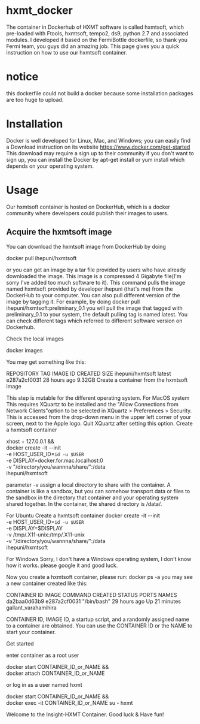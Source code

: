 # hxmt_docker

The container in Dockerhub of HXMT software is called hxmtsoft, which pre-loaded with Ftools, hxmtsoft, tempo2, ds9, python 2.7 and associated modules. I developed it based on the FermiBottle dockerfile, so thank you Fermi team, you guys did an amazing job.
This page gives you a quick instruction on how to use our hxmtsoft container.

# notice

this dockerfile could not build a docker because some installation packages are too huge to upload.

# Installation

Docker is well developed for Linux, Mac, and Windows; you can easily find a Download instruction on its website https://www.docker.com/get-started
This download may require a sign up to their community if you don't want to sign up, you can install the Docker by apt-get install or yum install which depends on your operating system.

# Usage

Our hxmtsoft container is hosted on DockerHub, which is a docker community where developers could publish their images to users.

## Acquire the hxmtsoft image

You can download the hxmtsoft image from DockerHub by doing

docker pull ihepuni/hxmtsoft

or you can get an image by a tar file provided by users who have already downloaded the image. This image is a compressed 4 Gigabyte file(I'm sorry I've added too much software to it). 
This command pulls the image named hxmtsoft provided by developer ihepuni (that's me) from the DockerHub to your computer. You can also pull different version of the image by tagging it. For example, by doing 
docker pull ihepuni/hxmtsoft:preliminary_0.1 
you will pull the image that tagged with preliminary_0.1 to your system, the default pulling tag is named latest. You can check different tags which referred to different software version on Dockerhub.

Check the local images

docker images

You may get something like this:

REPOSITORY          TAG                 IMAGE ID            CREATED             SIZE
ihepuni/hxmtsoft    latest              e287a2cf0031        28 hours ago        9.32GB
Create a container from the hxmtsoft image

This step is mutable for the different operating system.
For MacOS system
This requires XQuartz to be installed and the "Allow Connections from Network Clients"option to be selected in XQuartz > Preferences > Security. This is accessed from the drop-down menu in the upper left corner of your screen, next to the Apple logo.
Quit XQuartz after setting this option.
Create a hxmtsoft container 

xhost + 127.0.0.1 && \
docker create -it --init \
-e HOST_USER_ID=`id -u $USER` \
-e DISPLAY=docker.for.mac.localhost:0 \
-v "/directory/you/wannna/share/":/data \
ihepuni/hxmtsoft

parameter -v assign a local directory to share with the container. A container is like a sandbox, but you can somehow transport data or files to the sandbox in the directory that container and your operating system shared together. In the container, the shared directory is /data/.

For Ubuntu
Create a hxmtsoft container 
docker create -it --init \
-e HOST_USER_ID=`id -u $USER` \
-e DISPLAY=$DISPLAY \
-v /tmp/.X11-unix:/tmp/.X11-unix \
-v "/directory/you/wannna/share/":/data \
ihepuni/hxmtsoft

For Windows
Sorry, I don't have a Windows operating system, I don't know how it works. please google it and good luck.

Now you create a hxmtsoft container, please run: docker ps -a you may see a new container created like this:

CONTAINER ID        IMAGE               COMMAND                  CREATED             STATUS              PORTS               NAMES
da2baa0d63b9        e287a2cf0031        "/bin/bash"              29 hours ago        Up 21 minutes                           gallant_varahamihira

CONTAINER ID, IMAGE ID, a startup script, and a randomly assigned name to a container are obtained. You can use the CONTAINER ID or the NAME to start your container.

Get started

enter container as a root user

docker start CONTAINER_ID_or_NAME && \
docker attach CONTAINER_ID_or_NAME

or log in as a user named hxmt 

docker start CONTAINER_ID_or_NAME && \
docker exec -it CONTAINER_ID_or_NAME su - hxmt


Welcome to the Insight-HXMT Container. Good luck & Have fun!
